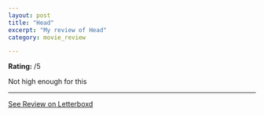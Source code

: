 ```yaml
---
layout: post
title: "Head"
excerpt: "My review of Head"
category: movie_review

---
```


**Rating:** /5

Not high enough for this

<hr>

[See Review on Letterboxd](https://boxd.it/3X5gcH)
